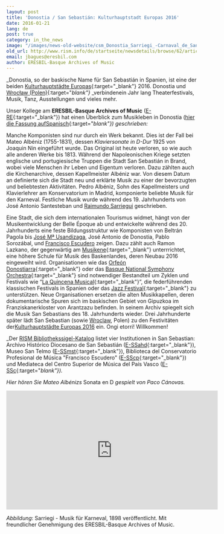 ```yaml
---
layout: post
title: 'Donostia / San Sebastián: Kulturhauptstadt Europas 2016'
date: 2016-01-21
lang: de
post: true
category: in_the_news
image: "/images/news-old-website/csm_Donostia_Sarriegi_-Carnaval_de_San_Sebastian_23b9a186b0.jpg"
old_url: http://www.rism.info/de/startseite/newsdetails/browse/62/article/64/donostia-san-sebastian-european-capital-of-culture-2016.html
email: jbagues@eresbil.com
author: ERESBIL-Basque Archives of Music
---
```


_Donostia, so der baskische Name für San Sebastián in Spanien, ist eine der beiden [Kulturhauptstädte Europas](http://dss2016.eu/en/){:target="_blank"} 2016. Donostia und [Wrocław (Polen)](http://www.wroclaw2016.pl/){:target="_blank"}_ _verbindenein Jahr lang Theaterfestivals, Musik, Tanz, Ausstellungen und vieles mehr.

Unser Kollege am **ERESBIL-Basque Archives of Music** ([E-RE](http://www.eresbil.com/){:target="_blank"}) hat einen Überblick zum Musikleben in Donostia ([hier die Fassung aufSpanisch](http://www.iaml.info/news/donostia-san-sebastian-european-capital-culture-2016#espanol){:target="_blank"}) geschrieben:_

Manche Komponisten sind nur durch ein Werk bekannt. Dies ist der Fall bei Mateo Albéniz (1755-1831), dessen _Klaviersonate in D-Dur_ 1925 von Joaquin Nin eingeführt wurde. Das Original ist heute verloren, so wie auch alle anderen Werke bis 1813. Während der Napoleonischen Kriege setzten englische und portugiesische Truppen die Stadt San Sebastián in Brand, wobei viele Menschen ihr Leben und Eigentum verloren. Dazu zählten auch die Kirchenarchive, dessen Kapellmeister Albéniz war. Von diesem Datum an definierte sich die Stadt neu und erklärte Musik zu einer der bevorzugten und beliebtesten Aktivitäten. Pedro Albéniz, Sohn des Kapellmeisters und Klavierlehrer am Konservatorium in Madrid, komponierte beliebte Musik für den Karneval. Festliche Musik wurde während des 19. Jahrhunderts von José Antonio Santesteban und [Raimundo Sarriegui](http://www.eresbil.com/web/sarriegui/presentacion.aspx) geschrieben.

Eine Stadt, die sich dem internationalen Tourismus widmet, hängt von der Musikentwicklung der Belle Époque ab und entwickelte während des 20. Jahrhunderts eine feste Bildungsstruktur wie Komponisten von Beltrán Pagola bis [José Mª Usandizaga](http://www.eresbil.com/web/usandizaga/presentacion.aspx?lang=es), José Antonio de Donostia, Pablo Sorozábal, und [Francisco Escudero](http://www.eresbil.com/web/escudero/presentacion.aspx) zeigen. Dazu zählt auch Ramon Lazkano, der gegenwärtig am [Musikene](http://musikene.eus/en){:target="_blank"} unterrrichtet, eine höhere Schule für Musik des Baskenlandes, deren Neubau 2016 eingeweiht wird. Organisationen wie das [Orfeón Donostiarra](http://www.orfeondonostiarra.org/es/){:target="_blank"} oder das [Basque National Symphony Orchestra](http://www.euskadikoorkestra.es/en/default.asp?){:target="_blank"} sind notwendiger Bestandteil um Zyklen und Festivals wie “[La Quincena Musical](http://www.quincenamusical.eus/){:target="_blank"}”, die federführenden klassischen Festivals in Spanien oder das [Jazz Festival](http://heinekenjazzaldia.com/en/){:target="_blank"} zu unterstützen. Neue Organisationen ersetzen die alten Musikkapellen, deren dokumentarische Spuren sich im baskischen Gebiet von Gipuzkoa im Franziskanerkloster von Arantzazu befinden. In seinem Archiv spiegelt sich die Musik San Sebastians des 18. Jahrhunderts wieder. Drei Jahrhunderte später lädt San Sebastian (sowie [Wroclaw](http://www.wroclaw2016.pl/), Polen) zu den Festivitäten der[Kulturhauptstädte Europas 2016](http://dss2016.eu/en/) ein. Ongi etorri! Willkommen!

_Der [RISM Bibliothekssigel-Katalog](/de/community/entwicklung/rism-bibliothekssigel.html) listet vier Institutionen in San Sebastian: Archivo Histórico Diocesano de San Sebastián ([E-SSahd](http://www.mendezmende.org/es/){:target="_blank"}), Museo San Telmo ([E-SSmst](http://www.santelmomuseoa.com/index.php?lang=es){:target="_blank"}), Biblioteca del Conservatorio Profesional de Música "Francisco Escudero" ([E-SScp](http://conservatorioescudero.eus/biblioteca-y-asociacion-de-padres/){:target="_blank"}) und Mediateca del Centro Superior de Música del País Vasco ([E-SSc](http://musikene.net/musikene/mediateca/){:target="_blank"})._

_Hier hören Sie Mateo Albénizs_ Sonata en D _gespielt von Paco Cánovas._

<iframe width="560" height="315" src="https://www.youtube.com/embed/HxIU6WBXFkU" frameborder="0" allowfullscreen></iframe>

_Abbildung_: Sarriegi - Musik für Karneval, 1898 veröffentlicht. Mit freundlicher Genehmigung des ERESBIL-Basque Archives of Music.

